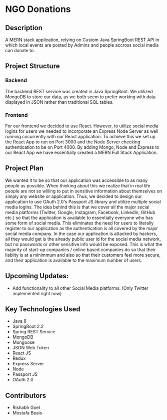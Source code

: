 # NGO Donations

## Description

A MERN stack application, relying on Custom Java SpringBoot REST API in which local events are posted by Admins and people accross social media can donate to.

## Project Structure

### Backend

The backend REST service was created in Java SpringBoot. We utilized MongoDB to store our data, as we both seem to prefer working with data displayed in JSON rather than traditional SQL tables.

### Frontend

For our frontend we decided to use React. However, to utilize social media logins for users we needed to incorporate an Express Node Server as well running cocurrently with our React application. To achieve this we set up the React App to run on Port 3000 and the Node Server checking authentication to be on Port 4000. By adding Mongo, Node and Express to our React App we have essentially created a MERN Full Stack Application.

## Project Plan

We wanted it to be so that our application was accessible to as many people as possible. When thinking about this we realize that in real life people are not so willing to put in sensitive information about themselves on simply any website or application. Thus, we decided to design our application to use OAuth 2.0's Passport JS library and utilize multiple social media logins. The idea behind this is that we cover all the major social media platforms (Twitter, Google, Instagram, Facebook, LinkedIn, GitHub etc.) so that the application is available to essentially everyone who has some form of social media. This eliminates the need for users to literally register to our application as the authentication is all covered by the major social media company. In the case our application is attacked by hackers, all they would get is the already public user id for the social media network, but no passwords or other sensitive info would be exposed. This is what the majority of start-up companies / online based companies do so that their liablity is at a minimmum and also so that their customers feel more secure, and their application is available to the maximum number of users.

## Upcoming Updates:

- Add functionality to all other Social Media platforms. (Only Twitter implemented right now)

## Key Technologies Used

- Java 8
- SpringBoot 2.2
- Spring REST Service
- MongoDB
- Mongoose
- JSON Web Token
- React JS
- Redux
- Express Server
- Node
- Passport JS
- OAuth 2.0

## Contributors

- Rishabh Goel
- Mostafa Beais
